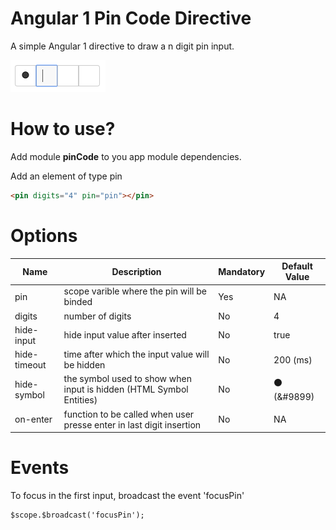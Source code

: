Angular 1 Pin Code Directive
==============

A simple Angular 1 directive to draw a n digit pin input.

![alt tag](https://github.com/VitorMFMarques/angularpincode/blob/master/image.png)

How to use?
==============

Add module <b>pinCode</b> to you app module dependencies.

Add an element of type pin 
```html
<pin digits="4" pin="pin"></pin>
```

Options
==============
Name    | Description | Mandatory | Default Value
 -------| ----------- | --------- | --------
pin | scope varible where the pin will be binded | Yes | NA
digits | number of digits | No | 4
hide-input | hide input value after inserted | No | true
hide-timeout | time after which the input value will be hidden | No | 200 (ms)
hide-symbol | the symbol used to show when input is hidden (HTML Symbol Entities) | No | &#9899; (&#9899)
on-enter | function to be called when user presse enter in last digit insertion | No | NA

Events
==============

To focus in the first input, broadcast the event 'focusPin'
```html
$scope.$broadcast('focusPin');
```
